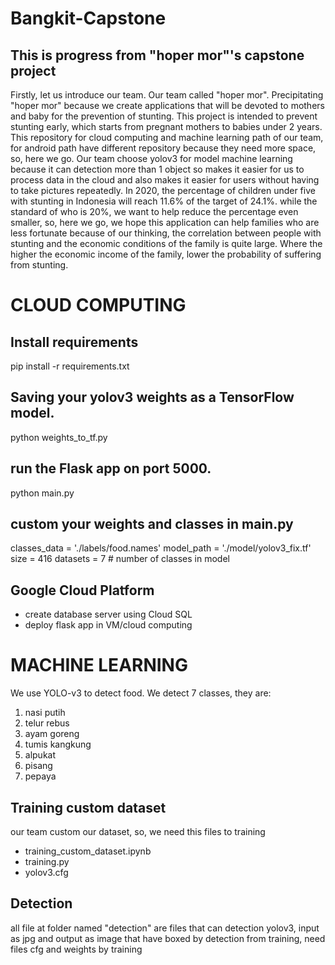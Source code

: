 # Bangkit-Capstone

## This is progress from "hoper mor"'s capstone project
Firstly, let us introduce our team. Our team called "hoper mor". Precipitating "hoper mor" because we create applications that will be devoted to mothers and baby for the prevention of stunting.
This project is intended to prevent stunting early, which starts from pregnant mothers to babies under 2 years.
This repository for cloud computing and machine learning path of our team, for android path have different repository because they need more space, so, here we go.
Our team choose yolov3 for model machine learning because it can detection more than 1 object so makes it easier for us to process data in the cloud and also makes it easier for users without having to take pictures repeatedly.
In 2020, the percentage of children under five with stunting in Indonesia will reach 11.6% of the target of 24.1%. while the standard of who is 20%, we want to help reduce the percentage even smaller, so, here we go, we hope this application can help families who are less fortunate because of our thinking, the correlation between people with stunting and the economic conditions of the family is quite large. Where the higher the economic income of the family, lower the probability of suffering from stunting.

# CLOUD COMPUTING
## Install requirements
pip install -r requirements.txt

## Saving your yolov3 weights as a TensorFlow model.
python weights_to_tf.py

## run the Flask app on port 5000.
python main.py

## custom your weights and classes in main.py
classes_data = './labels/food.names'
model_path = './model/yolov3_fix.tf'
size = 416
datasets = 7                # number of classes in model

## Google Cloud Platform
- create database server using Cloud SQL
- deploy flask app in VM/cloud computing
# MACHINE LEARNING
We use YOLO-v3 to detect food. We detect 7 classes, they are:
1. nasi putih
2. telur rebus
3. ayam goreng
4. tumis kangkung
5. alpukat
6. pisang
7. pepaya
## Training custom dataset
our team custom our dataset, so, we need this files to training
- training_custom_dataset.ipynb
- training.py
- yolov3.cfg

## Detection
all file at folder named "detection" are files that can detection yolov3, input as jpg and output as image that have boxed by detection from training, 
need files cfg and weights by training 

